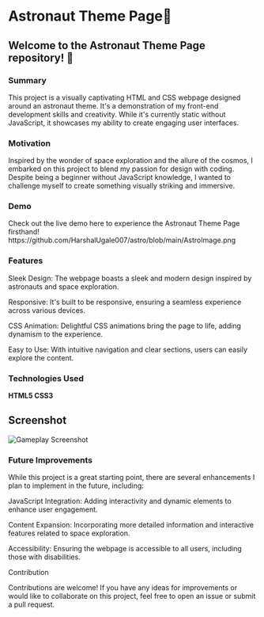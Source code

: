 <h1>Astronaut Theme Page🚀</h1>


<h2>Welcome to the Astronaut Theme Page repository! 🚀</h2>

<h3>Summary</h3>
This project is a visually captivating HTML and CSS webpage designed around an astronaut theme. It's a demonstration of my front-end development skills and creativity. While it's currently static without JavaScript, it showcases my ability to create engaging user interfaces.

<h3>Motivation</h3>

Inspired by the wonder of space exploration and the allure of the cosmos, I embarked on this project to blend my passion for design with coding. Despite being a beginner without JavaScript knowledge, I wanted to challenge myself to create something visually striking and immersive.

<h3>Demo</h3>
Check out the live demo here to experience the Astronaut Theme Page firsthand!
https://github.com/HarshalUgale007/astro/blob/main/AstroImage.png


<h3>Features</h3>

Sleek Design: The webpage boasts a sleek and modern design inspired by astronauts and space exploration.

Responsive: It's built to be responsive, ensuring a seamless experience across various devices.

CSS Animation: Delightful CSS animations bring the page to life, adding dynamism to the experience.

Easy to Use: With intuitive navigation and clear sections, users can easily explore the content.


<h3>Technologies Used</h3>

<strong>
HTML5
CSS3
</strong>

## Screenshot
![Gameplay Screenshot](./![AstroImage](https://github.com/HarshalUgale007/astro/assets/156573557/b38dde96-9044-4895-bf98-35165e0a1092))

<h3>Future Improvements</h3>

While this project is a great starting point, there are several enhancements I plan to implement in the future, including:

JavaScript Integration: Adding interactivity and dynamic elements to enhance user engagement.

Content Expansion: Incorporating more detailed information and interactive features related to space exploration.

Accessibility: Ensuring the webpage is accessible to all users, including those with disabilities.

Contribution

Contributions are welcome! If you have any ideas for improvements or would like to collaborate on this project, feel free to open an issue or submit a pull request.
